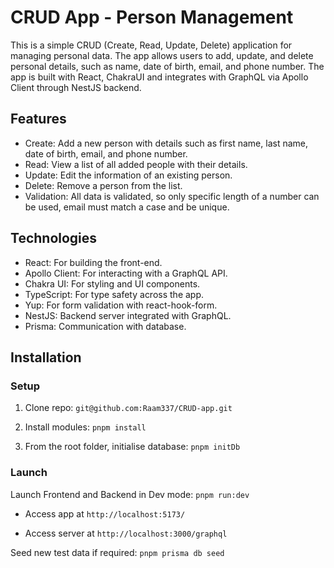 # CRUD App - Person Management

This is a simple CRUD (Create, Read, Update, Delete) application for managing personal data. The app allows users to add, update, and delete personal details, such as name, date of birth, email, and phone number. The app is built with React, ChakraUI and integrates with GraphQL via Apollo Client through NestJS backend.

## Features
- Create: Add a new person with details such as first name, last name, date of birth, email, and phone number.
- Read: View a list of all added people with their details.
- Update: Edit the information of an existing person.
- Delete: Remove a person from the list.
- Validation: All data is validated, so only specific length of a number can be used, email must match a case and be unique.

## Technologies
- React: For building the front-end.
- Apollo Client: For interacting with a GraphQL API.
- Chakra UI: For styling and UI components.
- TypeScript: For type safety across the app.
- Yup: For form validation with react-hook-form.
- NestJS: Backend server integrated with GraphQL.
- Prisma: Communication with database.

## Installation

### Setup

1) Clone repo: `git@github.com:Raam337/CRUD-app.git`

2) Install modules: `pnpm install`

3) From the root folder, initialise database: `pnpm initDb`

### Launch

Launch Frontend and Backend in Dev mode: `pnpm run:dev`

- Access app at `http://localhost:5173/`

- Access server at `http://localhost:3000/graphql`

Seed new test data if required: `pnpm prisma db seed`